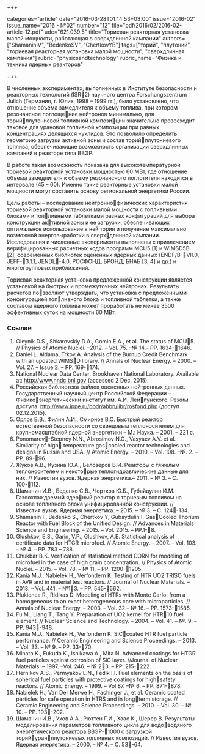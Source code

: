+++

categories="article"
date="2016-03-28T01:14:53+03:00"
issue="2016-02"
issue_name="2016 - №02"
number="12"
file="pdf/2016/02/2016-02-article-12.pdf"
udc="621.039.5"
title="Ториевая реакторная установка малой мощности, работающая в сверхдлинной кампании"
authors=["ShamaninIV", "BedenkoSV", "ChertkovYB"]
tags=["торий", "плутоний", "ториевая реакторная установка малой мощности", "сверхдлинная кампания"]
rubric="physicsandtechnology"
rubric_name="Физика и техника ядерных реакторов"

+++

В численных экспериментах, выполненных в Институте безопасности и реакторных технологий (ISR2) научного центра Forschungszentrum Julich (Германия, г. Юлих, 1998 – 1999 гг.), было установлено, что отношение объема замедлителя к объему топлива, при котором резонансное поглощение нейтронов минимально, для торийплутониевой топливной композиции значительно превосходит таковое для урановой топливной композиции при равных концентрациях делящихся нуклидов. 
Это позволило определить геометрию загрузки активной зоны и состав торийплутониевого топлива, обеспечивающие возможность организации сверхдлинных кампаний в реакторе типа ВВЭР.

В работе такая возможность показана для высокотемпературной ториевой реакторной установки мощностью 60 МВт, где отношение объема замедлителя к объему резонансного поглотителя находится в интервале (45 – 60).
Именно такие реакторные установки малой мощности могут составить основу региональной энергетики России.

Цель работы – исследование нейтроннофизических характеристик ториевой реакторной установки малой мощности с топливными блоками и топливными таблетками разных конфигураций для выбора конструкции активной зоны и ее загрузки, обеспечивающих оптимальное использование в ней тория и получение максимально возможной энерговыработки в сверхдлинной кампании. Исследования и численные эксперименты выполнены с привлечением верифицированных расчетных кодов программ MCU5 [1] и WIMSD5B [2], современных библиотек оцененных ядерных данных (ENDF/B-VII.0, JEFF-3.1.1, JENDL-4.0, РОСФОНД, БРОНД, БНАБ [3, 4] и др.) и многогрупповых приближений.

Ториевая реакторная установка предложенной конструкции является установкой на быстрых и промежуточных нейтронах. 
Результаты расчетов позволяют утверждать, что установка с предложенными конфигурацией топливного блока и топливной таблетки, а также составом ядерного топлива может проработать не менее 3500 эффективных суток на мощности 60 МВт.

### Ссылки

1. Oleynik D.S., Shkarovskiy D.A., Gomin E.A., et al. The status of MCU5. // Physics of Atomic Nuclei. –2012. – Vol. 75. –№ 14.– PP. 1634-1646.
2. Daniel L. Aldama, Trkov A. Analysis of the Burnup Credit Benchmark with an updated WIMSD library. // Annals of Nuclear Energy. – 2000. – Vol. 27. – Issue 2. – PP. 169-174.
3. National Nuclear Data Center. Brookhaven National Laboratory. Available at: http://www.nndc.bnl.gov (accessed 2 Dec. 2015).
4. Российская библиотека файлов оцененных нейтронных данных. Государственный научный центр Российской Федерации – Физикоэнергетический институт им. А.И. Лейпунского. Режим доступа: http://www.ippe.ru/podr/abbn/libr/rosfond.php (доступ 02.12.2015).
5. Орлов В.В., Филин А.И., Смирнов В.С. Быстрый реактор естественной безопасности со свинцовым теплоносителем для крупномасштабной ядерной энергетики – М.: Наука. – 2001. – 221 с.
6. Ponomarev-Stepnoy N.N., Abrosimov N.G., Vasyaev A.V. et al. Similarity of high temperature gascooled reactor technologies and designs in Russia and USA. // Atomic Energy. – 2010. – Vol. 108. –№. 2. –PP. 89-96.
7. Жуков А.В., Кузина Ю.А., Белозеров В.И. Реакторы с тяжелым теплоносителем и некоторые теплогидравлические данные для них. // Известия вузов. Ядерная энергетика.– 2011. – № 3. – С. 100-112.
8. Шаманин И.В., Беденко С.В., Чертков Ю.Б., Губайдулин И.М. Газоохлаждаемый ядерный реактор с ториевым топливом на основе топливного блока унифицированной конструкции. // Известия вузов. Ядерная энергетика. – 2015. – № 3. – С. 124-134.
9. Shamanin I., Bedenko S., Chertkov Y, Gubaydulin I. GasCooled Thorium Reactor with Fuel Block of the Unified Design. // Advances in Materials Science and Engineering. – 2015. – Vol. 2015. – PP.1-8.
10. Glushkov, E.S., Garin, V.P., Glushkov, A.E. Statistical analysis of certificate data for HTGR microfuel. // Atomic Energy. – 2007. – Vol. 103. – № 4. – PP. 783 – 788.
11. Chukbar B.K. Verification of statistical method CORN for modeling of microfuel in the case of high grain concentration. // Physics of Atomic Nuclei. – 2015. – Vol. 78. – № 11. – PP. 1200-1205.
12. Kania M.J., Nabielek H., Verfondern K. Testing of HTR UO2
 TRISO fuels in AVR and in material test reactors. // Journal of Nuclear Materials. –2013. – Vol. 441. – №13. – PP. 545-562.
13. Plukienea R., Ridikas D. Modeling of HTRs with Monte Carlo: from a homogeneous to an exact heterogeneous core with microparticles. // Annals of Nuclear Energy. – 2003. – Vol. 32.– № 16. – PP. 1573-1585.
14. Fu M., Liang T., Tang Y. Preparation of UO2 kernel for HTR10 fuel element. // Nuclear Science and Technology. – 2004. – Vol. 41. – №. 9. – PP. 943-948.
15. Kania M.J., Nabielek H., Verfondern K. SiCcoated HTR fuel particle performance. // Ceramic Engineering and Science Proceedings. – 2013. – Vol. 33. – № 9. – PP. 33-70.
16. Minato K., Fukuda K., Ishikawa A., Mita N. Advanced coatings for HTGR fuel particles against corrosion of SiC layer. //Journal of Nuclear Materials. – 1997. –Vol. 246. – № 23. – PP. 215-222.
17. Hernikov A.S., Permyakov L.N., Fedik I.I. Fuel elements on the basis of spherical fuel particles with protective coatings for highsafety reactors. // Atomic Energy. – 1999. – Vol.87. –№ 6. – PP. 871-878.
18. Nabielek H., Van Der Merwe H., Fachinger J., et al. Ceramic coated particles for safe operation in HTRS and in longterm storage. // Ceramic Engineering and Science Proceedings. – 2010. – Vol. 30. – № 10. – PP. 193-202.
19. Шаманин И.В., Ухов А.А., Рюттен Г.И., Хаас К., Шерер В. Результаты моделирования параметров топливного цикла для водоводяного энергетического реактора ВВЭР-1000 с загрузкой торийуранплутониевых топливных композиций. // Известия вузов. Ядерная энергетика. – 2000. – № 4. – С. 53-64.